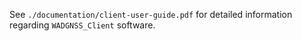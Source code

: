 See `./documentation/client-user-guide.pdf` for detailed information regarding `WADGNSS_Client` software.
